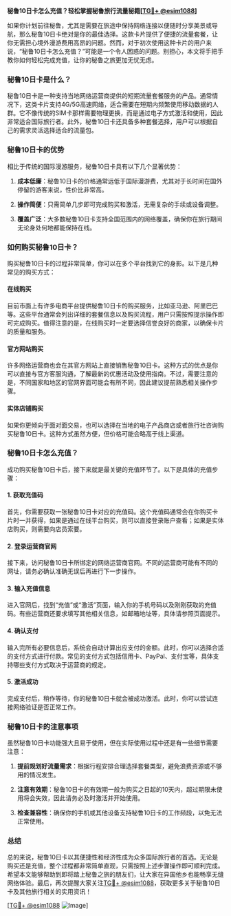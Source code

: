 **秘鲁10日卡怎么充值？轻松掌握秘鲁旅行流量秘籍[[TG💪+ @esim1088](https://t.me/s/esim1088)]**

如果你计划前往秘鲁，尤其是需要在旅途中保持网络连接以便随时分享美景或导航，那么秘鲁10日卡绝对是你的最佳选择。这款卡片提供了便捷的流量套餐，让你无需担心境外漫游费用高昂的问题。然而，对于初次使用这种卡片的用户来说，“秘鲁10日卡怎么充值？”可能是一个令人困惑的问题。别担心，本文将手把手教你如何轻松完成充值，让你的秘鲁之旅更加无忧无虑。

### 秘鲁10日卡是什么？

秘鲁10日卡是一种支持当地网络运营商提供的短期流量套餐服务的产品。通常情况下，这类卡片支持4G/5G高速网络，适合需要在短期内频繁使用移动数据的人群。它不像传统的SIM卡那样需要物理更换，而是通过电子方式激活和使用，因此非常适合国际旅行者。此外，秘鲁10日卡还具备多种套餐选择，用户可以根据自己的需求灵活选择适合的流量包。

### 秘鲁10日卡的优势

相比于传统的国际漫游服务，秘鲁10日卡具有以下几个显著优势：

1. **成本低廉**：秘鲁10日卡的价格通常远低于国际漫游费，尤其对于长时间在国外停留的游客来说，性价比非常高。
   
2. **操作简便**：只需简单几步即可完成购买和激活，无需复杂的手续或设备调整。
   
3. **覆盖广泛**：大多数秘鲁10日卡支持全国范围内的网络覆盖，确保你在旅行期间无论身处何地都能保持在线。

### 如何购买秘鲁10日卡？

购买秘鲁10日卡的过程非常简单，你可以在多个平台找到它的身影。以下是几种常见的购买方式：

#### 在线购买

目前市面上有许多电商平台提供秘鲁10日卡的购买服务，比如亚马逊、阿里巴巴等。这些平台通常会列出详细的套餐信息以及购买流程，用户只需按照提示操作即可完成购买。值得注意的是，在线购买时一定要选择信誉良好的商家，以确保卡片的质量和服务。

#### 官方网站购买

许多网络运营商也会在其官方网站上直接销售秘鲁10日卡。这种方式的优点是你可以直接与官方客服沟通，了解最新的优惠活动及使用指南。不过，需要注意的是，不同国家和地区的官网界面可能会有所不同，因此建议提前熟悉相关操作步骤。

#### 实体店铺购买

如果你更倾向于面对面交易，也可以选择在当地的电子产品商店或者旅行社咨询购买秘鲁10日卡。这种方式虽然方便，但价格可能会略高于线上渠道。

### 秘鲁10日卡怎么充值？

成功购买秘鲁10日卡后，接下来就是最关键的充值环节了。以下是具体的充值步骤：

#### 1. 获取充值码

首先，你需要获取一张秘鲁10日卡对应的充值码。这个充值码通常会在你购买卡片时一并获得，如果是通过在线平台购买，则可以直接登录账户查看；如果是实体店购买，则需要向店员索要。

#### 2. 登录运营商官网

接下来，访问秘鲁10日卡所绑定的网络运营商官网。不同的运营商可能有不同的网址，请务必确认准确无误后再进行下一步操作。

#### 3. 输入充值信息

进入官网后，找到“充值”或“激活”页面，输入你的手机号码以及刚刚获取的充值码。有些运营商还要求填写其他相关信息，如邮箱地址等，具体请参照页面提示。

#### 4. 确认支付

输入完所有必要信息后，系统会自动计算出应支付的金额。此时，你可以选择合适的支付方式进行付款。常见的支付方式包括信用卡、PayPal、支付宝等，具体支持哪些支付方式取决于运营商的规定。

#### 5. 激活成功

完成支付后，稍作等待，你的秘鲁10日卡就会被成功激活。此时，你可以尝试连接网络验证是否正常工作。

### 秘鲁10日卡的注意事项

虽然秘鲁10日卡功能强大且易于使用，但在实际使用过程中还是有一些细节需要注意：

1. **提前规划好流量需求**：根据行程安排合理选择套餐类型，避免浪费资源或不够用的情况发生。
   
2. **注意有效期**：秘鲁10日卡的有效期一般为购买之日起的10天内，超过期限未使用将会失效，因此请务必及时激活并开始使用。
   
3. **检查兼容性**：确保你的手机或其他设备支持秘鲁10日卡的工作频段，以免无法正常使用。

### 总结

总的来说，秘鲁10日卡以其便捷性和经济性成为众多国际旅行者的首选。无论是购买还是充值，整个过程都非常简单直观，只需按照上述步骤操作即可顺利完成。希望本文能够帮助到即将踏上秘鲁之旅的朋友们，让大家在异国他乡也能畅享无缝网络体验。最后，再次提醒大家关注[TG💪+ @esim1088](https://t.me/s/esim1088)，获取更多关于秘鲁10日卡及其他旅行相关的实用资讯！

[[TG💪+ @esim1088](https://t.me/s/esim1088) ![Image](https://i.postimg.cc/4NQfJmqS/Snipaste-2025-05-13-00-14-12.png)]